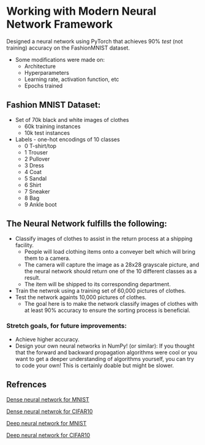 # Working with Modern Neural Network Framework
Designed a neural network using PyTorch that achieves 90% *test* (not training) accuracy on the FashionMNIST dataset. 
  - Some modifications were made on:
      - Architecture
      - Hyperparameters
      - Learning rate, activation function, etc
      - Epochs trained

## Fashion MNIST Dataset: 
- Set of 70k black and white images of clothes
  - 60k training instances
  - 10k test instances
- Labels - one-hot encodings of 10 classes
  - 0 T-shirt/top
  - 1 Trouser
  - 2 Pullover
  - 3 Dress
  - 4 Coat
  - 5 Sandal
  - 6 Shirt
  - 7 Sneaker
  - 8 Bag
  - 9 Ankle boot

## The Neural Network fulfills the following: 
- Classify images of clothes to assist in the return process at a shipping facility.
  - People will load clothing items onto a conveyer belt which will bring them to a camera. 
  - The camera will capture the image as a 28x28 grayscale picture, and the neural network should return one of the 10 different classes as a result. 
  - The item will be shipped to its corresponding department.   
- Train the netwrok using a training set of 60,000 pictures of clothes. 
- Test the network againts 10,000 pictures of clothes. 
  - The goal here is to make the network classify images of clothes with at least 90% accuracy to ensure the sorting process is beneficial.

### Stretch goals, for future improvements: 
- Achieve higher accuracy. 
- Design your own neural networks in NumPy! (or similar): If you thought that the forward and backward propagation algorithms were cool or you want to get a deeper understanding of algorithms yourself, you can try to code your own! This is certainly doable but might be slower.

## Refrences
[Dense neural network for MNIST](https://colab.research.google.com/drive/1bNahKCtLKZLZWbiC574af7cwAocGiXD4?usp=sharing)

[Dense neural netwrok for CIFAR10](https://colab.research.google.com/drive/1eQVaNZ6JZHS5sM8F7cxGV78tHOYISBtq?usp=sharing)

[Deep neural network for MNIST](https://colab.research.google.com/drive/1WLVZwFSnHb0lt1DQYN5w7B6to9J49brN?usp=sharing)

[Deep neural network for CIFAR10](https://colab.research.google.com/drive/1zyPg7ehPtVdl5wAOiAD2hYWuEXuwO1so?usp=sharing)
